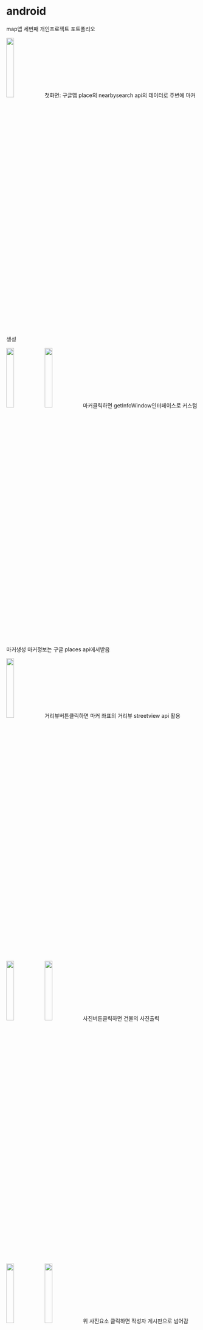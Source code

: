 # android
map앱 세번째 개인프로젝트 포트폴리오  


<img src="https://user-images.githubusercontent.com/48806275/129306883-81b86ff3-f941-4f7e-8cff-52ff4e8a4427.png " width="20%" height="20%"/>첫화면: 구글맵 place의 nearbysearch api의 데이터로 주변에 마커 생성


<img src="https://user-images.githubusercontent.com/48806275/129306889-a31397b8-abad-4e70-a5f6-81e939881219.png" width="20%" height="20%"/><img src="https://user-images.githubusercontent.com/48806275/129306892-43f707db-b50a-4bd8-8eb5-deb5d232b9dd.png" width="20%" height="20%"/>마커클릭하면 getInfoWindow인터페이스로 커스텀마커생성 마커정보는 구글 places api에서받음


<img src="https://user-images.githubusercontent.com/48806275/129306893-f39ebb8f-e320-4e7f-872a-ba386cda1dbc.png" width="20%" height="20%"/>거리뷰버튼클릭하면 마커 좌표의 거리뷰 streetview api 활용

<img src="https://user-images.githubusercontent.com/48806275/129306895-4c8b010b-6b81-4611-afae-dca7f23f2a4e.png" width="20%" height="20%"/><img src="https://user-images.githubusercontent.com/48806275/129306897-ae4b0991-61e9-4d0a-8d13-c361c7bd9a18.png" width="20%" height="20%"/>사진버튼클릭하면 건물의 사진출력

<img src="https://user-images.githubusercontent.com/48806275/129306900-93d07785-b0a1-43f4-903c-c206c2dcfe41.png" width="20%" height="20%"/><img src="https://user-images.githubusercontent.com/48806275/129306902-fce0860b-d2a0-46e3-ad93-a358a223b37d.png" width="20%" height="20%"/>위 사진요소 클릭하면 작성자 게시판으로 넘어감

<img src="https://user-images.githubusercontent.com/48806275/129306905-2d2aa08e-d1ae-4870-bd74-51acec6e0fc5.png" width="20%" height="20%"/>전화버튼클릭

<img src="https://user-images.githubusercontent.com/48806275/129306907-f0bcdc70-2bb5-46e3-95fe-db2842077903.png" width="20%" height="20%"/><img src="https://user-images.githubusercontent.com/48806275/129306911-ec0d69ca-afef-4c01-aaa8-87101db498e8.png" width="20%" height="20%"/>홈페이지버튼클릭

<img src="https://user-images.githubusercontent.com/48806275/129308795-a8ce25f8-8f33-4e2a-924e-0a994559558d.png" width="20%" height="20%"/>아무곳에 맵클릭하면 해당 좌표에 마커생성 geocoder활용

<img src="https://user-images.githubusercontent.com/48806275/129309199-ccd9c39f-0772-4bb9-ade4-d5a0d5c46722.png " width="20%" height="20%"/><img src="https://user-images.githubusercontent.com/48806275/129309202-ea39ada6-0da4-4eeb-b6a9-3e330305c0ff.png" width="20%" height="20%"/>아무곳의 마커 클릭하면 해당 주소출력 geocoder이용  사진은 place api 

<img src="https://user-images.githubusercontent.com/48806275/129306922-1d62eac4-bc52-4a43-adf7-5c81f586d672.png" width="20%" height="20%"/>위 마커의 주변사진버튼 클릭하면 마커의 주변 사진을 모아서 출력


<img src="https://user-images.githubusercontent.com/48806275/129306915-de5a86ae-02e9-481a-bafb-77071d83f844.png" width="20%" height="20%"/>마커의 사진이 없다는 오류 나올시

<img src="https://user-images.githubusercontent.com/48806275/129306917-615f5225-3f1d-4204-baff-e2eb7c9e2325.png" width="20%" height="20%"/>검색창 클릭 
<img src="https://user-images.githubusercontent.com/48806275/129306918-8cabd719-5722-4327-ad44-041f10d55d9e.png" width="20%" height="20%"/>검색 자동완성인터페이스 place autocomplete 활용 <img src="https://user-images.githubusercontent.com/48806275/129306919-87f4cbd7-91ef-414d-a923-ab3474cca715.png" width="20%" height="20%"/>검색했을시 좌표에 마커생성<img src="https://user-images.githubusercontent.com/48806275/129306921-44e70c20-f78a-453b-bd2e-081070ba3fc4.png" width="20%" height="20%"/>검색마커클릭


 


